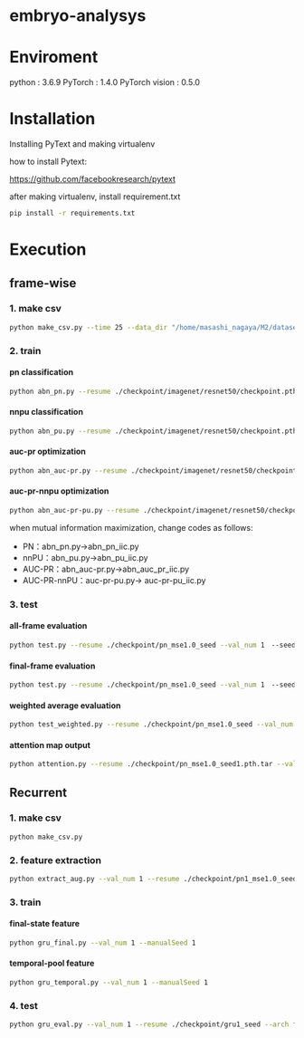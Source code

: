 # embryo-analysys

# Enviroment

python : 3.6.9
PyTorch : 1.4.0
PyTorch vision : 0.5.0
 
# Installation

Installing PyText and making virtualenv

how to install Pytext:

https://github.com/facebookresearch/pytext

after making virtualenv, install requirement.txt

```bash
pip install -r requirements.txt
```
 
# Execution

## frame-wise
### 1. make csv
```bash
python make_csv.py --time 25 --data_dir "/home/masashi_nagaya/M2/dataset_9_08/all/"
```

### 2. train

#### pn classification
```bash
python abn_pn.py --resume ./checkpoint/imagenet/resnet50/checkpoint.pth.tar --val_num 1 --manualSeed 1 –a resnet50 
```

#### nnpu classification
```bash
python abn_pu.py --resume ./checkpoint/imagenet/resnet50/checkpoint.pth.tar --val_num 1 --manualSeed 1 –a resnet50
```

#### auc-pr optimization
```bash
python abn_auc-pr.py --resume ./checkpoint/imagenet/resnet50/checkpoint.pth.tar --val_num 1 --manualSeed 1 –a resnet50
```

#### auc-pr-nnpu optimization
```bash
python abn_auc-pr-pu.py --resume ./checkpoint/imagenet/resnet50/checkpoint.pth.tar --val_num 1 --manualSeed 1 –a resnet50
```

when mutual information maximization, change codes as follows: 
 - PN：abn_pn.py→abn_pn_iic.py
 - nnPU：abn_pu.py→abn_pu_iic.py
 - AUC-PR：abn_auc-pr.py→abn_auc_pr_iic.py
 - AUC-PR-nnPU：auc-pr-pu.py→ auc-pr-pu_iic.py

### 3. test
#### all-frame evaluation
```bash
python test.py --resume ./checkpoint/pn_mse1.0_seed --val_num 1　--seed_number 5 --mode pn --eval all
```
#### final-frame evaluation
```bash
python test.py --resume ./checkpoint/pn_mse1.0_seed --val_num 1　--seed_number 5 --mode pn --eval last
```
#### weighted average evaluation
```bash
python test_weighted.py --resume ./checkpoint/pn_mse1.0_seed --val_num 1 --seed_number 5 --mode pn
```
#### attention map output
```bash
python attention.py --resume ./checkpoint/pn_mse1.0_seed1.pth.tar --val_num 1 --test_mode pn
```

## Recurrent

### 1. make csv
```bash
python make_csv.py
```
### 2. feature extraction
```bash
python extract_aug.py --val_num 1 --resume ./checkpoint/pn1_mse1.0_seed1.pth.tar 
```
### 3. train
#### final-state feature
```bash
python gru_final.py --val_num 1 --manualSeed 1
```
#### temporal-pool feature
```bash
python gru_temporal.py --val_num 1 --manualSeed 1
```
### 4. test
```bash
python gru_eval.py --val_num 1 --resume ./checkpoint/gru1_seed --arch final 
```



